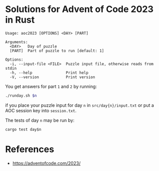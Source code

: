 # Solutions for Advent of Code 2023 in Rust

```
Usage: aoc2023 [OPTIONS] <DAY> [PART]

Arguments:
  <DAY>   Day of puzzle
  [PART]  Part of puzzle to run [default: 1]

Options:
  -i, --input-file <FILE>  Puzzle input file, otherwise reads from stdin
  -h, --help               Print help
  -V, --version            Print version
```

You get answers for part `1` and `2` by running:
```sh
./runday.sh $n
```
if you place your puzzle input for day `n` in `src/day{n}/input.txt` or put a AOC session key into `session.txt`.

The tests of day `n` may be run by:
```shell
cargo test day$n
```
# References
- https://adventofcode.com/2023/
